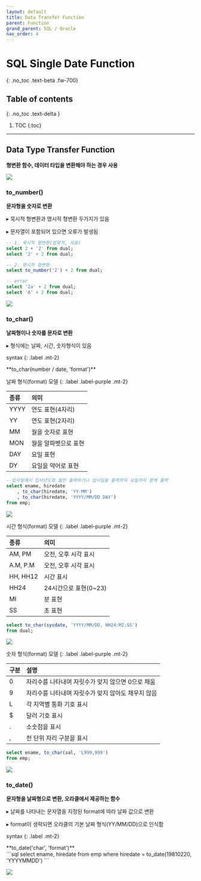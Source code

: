 ```yaml
---
layout: default
title: Data Transfer Function
parent: Function
grand_parent: SQL / Oracle
nav_order: 4
---
```


# SQL Single Date Function
{: .no_toc .text-beta .fw-700}

## Table of contents
{: .no_toc .text-delta }

1. TOC
{:toc}

---

## Data Type Transfer Function

**형변환 함수, 데이터 타입을 변환해야 하는 경우 사용**

![](https://gekdev.github.io/docs/sql/function/example/changing.jpg)

### to_number()

**문자형을 숫자로 변환**

&#9656; 묵시적 형변환과 명시적 형변환 두가지가 있음
    
&#9656; 문자열이 포함되어 있으면 오류가 발생됨

```sql
-- 1. 묵시적 형변환(암묵적, 자동)
select 2 + '2' from dual; 
select '2' + 2 from dual;

-- 2. 명시적 형변환
select to_number('2') + 2 from dual; 

-- error
select '2a' + 2 from dual;
select 'A' + 2 from dual;
```

![](https://gekdev.github.io/docs/sql/function/example/to_num_error.jpg)

### to_char()

**날짜형이나 숫자를 문자로 변환**

&#9656; 형식에는 날짜, 시간, 숫자형식이 있음

syntax
{: .label .mt-2}
<div class="code-example" markdown="1">
**to_char(number / date, 'format')** 
</div>

날짜 형식(format) 모델
{: .label .label-purple .mt-2}

| 종류 | 의미 |
|:---------|:-----|
| YYYY | 연도 표현(4자리)|
| YY | 연도 표현(2자리) |
| MM | 월을 숫자로 표현 |
| MON | 월을 알파벳으로 표현 |
| DAY | 요일 표현 |
| DY | 요일을 약어로 표현 |

```sql
--입사일에서 입사년도와 월만 출력하거나 입사일을 출력하되 요일까지 함께 출력
select ename, hiredate
    , to_char(hiredate, 'YY-MM')
    , to_char(hiredate, 'YYYY/MM/DD DAY')
from emp;
```

![](https://gekdev.github.io/docs/sql/function/example/to_char3.jpg)

시간 형식(format) 모델
{: .label .label-purple .mt-2}

| 종류 | 의미 |
|:---------|:-----|
| AM, PM | 오전, 오후 시각 표시 |
| A.M, P.M | 오전, 오후 시각 표시 |
| HH, HH12 | 시간 표시 |
| HH24 | 24시간으로 표현(0~23) |
| MI | 분 표현 |
| SS | 초 표현 |

```sql
select to_char(sysdate, 'YYYY/MM/DD, HH24:MI:SS')
from dual;
```

![](https://gekdev.github.io/docs/sql/function/example/to_char2.jpg)

숫자 형식(format) 모델
{: .label .label-purple .mt-2}

| 구분      | 설명 |
|:---------|:-----|
| 0 | 자리수를 나타내며 자릿수가 맞지 않으면 0으로 채움 |
| 9 | 자리수를 나타내며 자릿수가 맞지 않아도 채우지 않음 |
| L | 각 지역별 통화 기호 표시 |
| $ | 달러 기호 표시 |
| . | 소숫점을 표시 |
| , | 천 단위 자리 구분을 표시 |

```sql
select ename, to_char(sal, 'L999,999')
from emp;
```

![](https://gekdev.github.io/docs/sql/function/example/to_char1.jpg)

### to_date() 

**문자형을 날짜형으로 변환, 오라클에서 제공하는 함수**

&#9656; 날짜를 나타내는 문자열을 지정된 format에 따라 날짜 값으로 변환

&#9656; format이 생략되면 오라클의 기본 날짜 형식(YY/MM/DD)으로 인식함

syntax
{: .label .mt-2}
<div class="code-example" markdown="1">
**to_date('char', 'format')** 
</div>
```sql
select ename, hiredate
from emp
where hiredate = to_date(19810220, 'YYYYMMDD')
```

![](https://gekdev.github.io/docs/sql/function/example/to_date.jpg)
